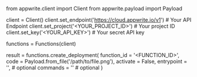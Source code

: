 from appwrite.client import Client
from appwrite.payload import Payload

client = Client()
client.set_endpoint('https://cloud.appwrite.io/v1') # Your API Endpoint
client.set_project('<YOUR_PROJECT_ID>') # Your project ID
client.set_key('<YOUR_API_KEY>') # Your secret API key

functions = Functions(client)

result = functions.create_deployment(
    function_id = '<FUNCTION_ID>',
    code = Payload.from_file('/path/to/file.png'),
    activate = False,
    entrypoint = '<ENTRYPOINT>', # optional
    commands = '<COMMANDS>' # optional
)
